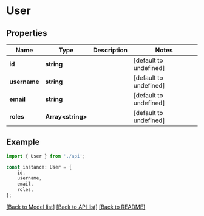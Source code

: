 # User


## Properties

Name | Type | Description | Notes
------------ | ------------- | ------------- | -------------
**id** | **string** |  | [default to undefined]
**username** | **string** |  | [default to undefined]
**email** | **string** |  | [default to undefined]
**roles** | **Array&lt;string&gt;** |  | [default to undefined]

## Example

```typescript
import { User } from './api';

const instance: User = {
    id,
    username,
    email,
    roles,
};
```

[[Back to Model list]](../README.md#documentation-for-models) [[Back to API list]](../README.md#documentation-for-api-endpoints) [[Back to README]](../README.md)

